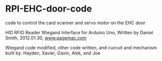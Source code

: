 # RPI-EHC-door-code
 code to control the card scanner and servo motor on the EHC door

HID RFID Reader Wiegand Interface for Arduino Uno, Written by Daniel Smith, 2012.01.30, www.pagemac.com

Wiegand code modified, other code written, and curcuit and mechanism built by: Hayden, Xavier, Gavin, Alek, and Joe